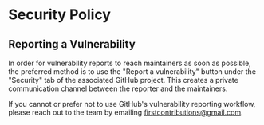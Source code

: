 # Security Policy

## Reporting a Vulnerability

In order for vulnerability reports to reach maintainers as soon as possible, the preferred method is to use the "Report a vulnerability" button under the "Security" tab of the associated GitHub project. This creates a private communication channel between the reporter and the maintainers.

If you cannot or prefer not to use GitHub's vulnerability reporting workflow, please reach out to the team by emailing firstcontributions@gmail.com.
